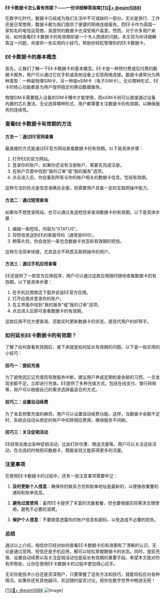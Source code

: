 **EE卡数据卡怎么看有效期？——一份详细解答指南[[TG💪+ @esim1088](https://t.me/s/esim1088)]**

在数字化时代，数据卡已经成为我们生活中不可或缺的一部分。无论是旅行、工作还是日常使用，数据卡都为我们提供了便捷的网络连接服务。而EE卡作为英国一家知名的电信运营商，其提供的数据卡也深受用户喜爱。然而，对于许多用户来说，如何查看EE卡数据卡的有效期却是一个令人困惑的问题。本文将为你详细解答这一问题，并提供一些实用的小技巧，帮助你轻松管理你的EE卡数据卡。

### EE卡数据卡的基本概念

首先，让我们了解一下EE卡数据卡的基本概念。EE卡是一种预付费或后付费的数据卡服务，用户可以通过它在手机或其他设备上实现网络连接。数据卡通常分为两种类型：一种是物理SIM卡，另一种是eSIM卡（电子SIM卡）。无论哪种形式，EE卡的核心功能都是为用户提供稳定的移动数据服务。

物理SIM卡需要插入设备的SIM卡槽中才能使用，而eSIM卡则可以直接通过设备内置的芯片激活。无论选择哪种形式，用户都需要关注数据卡的有效期，以确保服务的连续性。

### 查看EE卡数据卡有效期的方法

#### 方法一：通过EE官网查看

最直接的方式是通过EE官方网站查看数据卡的有效期。以下是具体步骤：

1. 打开EE的官方网站。
2. 登录你的账户。如果你还没有注册账户，需要先完成注册。
3. 在账户页面中找到“我的订单”或“我的服务”选项。
4. 点击进入后，你会看到所有与你的账户相关的数据卡信息，包括有效期。

这种方法的优点是信息准确且全面，但需要用户具备一定的互联网操作能力。

#### 方法二：通过短信查询

如果你不想登录网站，也可以通过发送短信来查询数据卡的有效期。以下是具体步骤：

1. 编辑一条短信，内容为“STATUS”。
2. 将短信发送到EE的客服号码（通常是600）。
3. 稍等片刻，你会收到一条包含数据卡状态和有效期的短信。

这种方法简单快捷，尤其适合不熟悉互联网操作的用户。

#### 方法三：通过手机应用查看

EE还提供了一款官方应用程序，用户可以通过这款应用随时随地查看数据卡的有效期。以下是具体步骤：

1. 在手机应用商店下载并安装EE官方应用。
2. 打开应用并登录你的账户。
3. 在主界面中找到“我的服务”或“我的订单”选项。
4. 点击进入后即可查看数据卡的有效期。

这款应用不仅方便查询，还能实时更新数据卡的状态，是现代用户的好帮手。

### 如何延长EE卡数据卡的有效期？

了解了如何查看有效期后，接下来就是如何延长有效期的问题。以下是一些实用的小技巧：

#### 技巧一：提前充值

为了避免因忘记充值而导致服务中断，建议用户养成定期检查余额的习惯。一旦发现余额不足，立即进行充值。EE提供了多种充值方式，包括在线支付、银行转账等，用户可以根据自己的需求选择最适合的方式。

#### 技巧二：设置自动续费

为了省去频繁充值的麻烦，用户可以设置自动续费功能。这样，当数据卡余额不足时，系统会自动从绑定的账户中扣除相应费用，确保服务不间断。

#### 技巧三：关注促销活动

EE经常会推出各种促销活动，比如打折优惠、赠送流量等。用户可以关注这些活动，在合适的时候购买数据卡，既能省钱又能获得更多的流量。

### 注意事项

在使用EE卡数据卡的过程中，还有一些注意事项需要牢记：

1. **及时更新个人信息**：确保你的联系方式和账单地址是最新的，以便接收重要的通知和账单信息。
   
2. **避免过度使用**：虽然EE卡提供了丰富的流量套餐，但也要根据实际需求合理使用，避免不必要的浪费。

3. **保护个人信息**：不要随意透露你的账户信息和密码，以免造成不必要的损失。

### 总结

通过以上介绍，相信你已经对如何查看EE卡数据卡的有效期有了清晰的认识。无论是通过官网、短信还是手机应用，都可以轻松掌握数据卡的状态。同时，提前充值、设置自动续费以及关注促销活动也是延长有效期的重要手段。希望本文能对你有所帮助，让你在使用EE卡数据卡的过程中更加得心应手。

无论你是技术小白还是资深用户，只要掌握了这些方法和技巧，就能轻松应对各种情况。如果你还有其他疑问，欢迎随时留言讨论。祝你在数字世界中畅游无阻！

[[TG💪+ @esim1088](https://t.me/s/esim1088) ![Image](https://i.postimg.cc/4NQfJmqS/Snipaste-2025-05-13-00-14-12.png)]